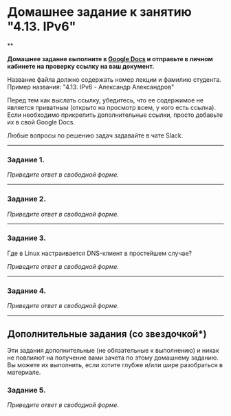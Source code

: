 # Домашнее задание к занятию "4.13. IPv6"

**

**Домашнее задание выполните в [Google Docs](https://docs.google.com/) и отправьте в личном кабинете на проверку ссылку на ваш документ.** 

Название файла должно содержать номер лекции и фамилию студента. Пример названия: "4.13. IPv6 - Александр Александров"

Перед тем как выслать ссылку, убедитесь, что ее содержимое не является приватным (открыто на просмотр всем, у кого есть ссылка). Если необходимо прикрепить дополнительные ссылки, просто добавьте их в свой Google Docs.

Любые вопросы по решению задач задавайте в чате Slack.

---

### Задание 1. 



*Приведите ответ в свободной форме.*

---

### Задание 2. 



*Приведите ответ в свободной форме.*

---

### Задание 3. 

Где в Linux настраивается DNS-клиент в простейшем случае?

*Приведите ответ в свободной форме.*

---

### Задание 4. 


*Приведите ответ в свободной форме.*

---

## Дополнительные задания (со звездочкой*)
Эти задания дополнительные (не обязательные к выполнению) и никак не повлияют на получение вами зачета по этому домашнему заданию. Вы можете их выполнить, если хотите глубже и/или шире разобраться в материале.


### Задание 5. 

*Приведите ответ в свободной форме.*



